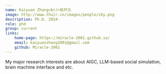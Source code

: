 ```yaml
---
name: Kaiyuan Zhang<br/>张开元
image: http://www.thuir.cn/images/people/zky.png
description: Ph.D. 2024-  
role: phd
group: current
links:  
    home-page: https://miracle-2001.github.io/
    email: kaiyuanzhang2001@gmail.com
    github: Miracle-2001
---
```


My major research interests are about AIGC, LLM-based social simulation, brain machine interface and etc.
